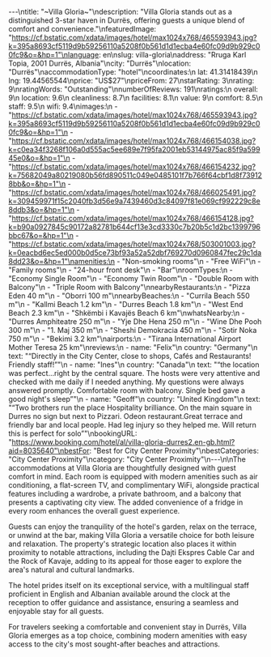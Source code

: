 ---\ntitle: "~Villa Gloria~"\ndescription: "Villa Gloria stands out as a distinguished 3-star haven in Durrës, offering guests a unique blend of comfort and convenience."\nfeaturedImage: "https://cf.bstatic.com/xdata/images/hotel/max1024x768/465593943.jpg?k=395a8693cf5119d9b59256110a5208f0b561d1d1ecba4e60fc09d9b929c00fc9&o=&hp=1"\nlanguage: en\nslug: villa-gloria\naddress: "Rruga Karl Topia, 2001 Durrës, Albania"\ncity: "Durrës"\nlocation: "Durrës"\naccommodationType: "hotel"\ncoordinates:\n  lat: 41.31418439\n  lng: 19.44565544\nprice: "US$27"\npriceFrom: 27\nstarRating: 3\nrating: 9\nratingWords: "Outstanding"\nnumberOfReviews: 191\nratings:\n  overall: 9\n  location: 9.6\n  cleanliness: 8.7\n  facilities: 8.1\n  value: 9\n  comfort: 8.5\n  staff: 9.5\n  wifi: 9.4\nimages:\n  - "https://cf.bstatic.com/xdata/images/hotel/max1024x768/465593943.jpg?k=395a8693cf5119d9b59256110a5208f0b561d1d1ecba4e60fc09d9b929c00fc9&o=&hp=1"\n  - "https://cf.bstatic.com/xdata/images/hotel/max1024x768/466154038.jpg?k=c0ea34f3268f106a0d555ac5ee689e7f95fa2001eb53144975ac85f9a59945e0&o=&hp=1"\n  - "https://cf.bstatic.com/xdata/images/hotel/max1024x768/466154232.jpg?k=75682049a80219080b56fd890511c049e0485101f7b766f64cbf1d8f739128bb&o=&hp=1"\n  - "https://cf.bstatic.com/xdata/images/hotel/max1024x768/466025491.jpg?k=309459971f15c2040fb3d56e9a7439460d3c84097f81e069cf992229c8e8ddb3&o=&hp=1"\n  - "https://cf.bstatic.com/xdata/images/hotel/max1024x768/466154128.jpg?k=b90a0927845c90172a82781b644cf13e3cd3330c7b20b5c1d2bc1399796bbc67&o=&hp=1"\n  - "https://cf.bstatic.com/xdata/images/hotel/max1024x768/503001003.jpg?k=0eacbd6ec5ed000b0d5ce73bf93a52a52dbf769270d0960847fec29c1da8dd23&o=&hp=1"\namenities:\n  - "Non-smoking rooms"\n  - "Free WiFi"\n  - "Family rooms"\n  - "24-hour front desk"\n  - "Bar"\nroomTypes:\n  - "Economy Single Room"\n  - "Economy Twin Room"\n  - "Double Room with Balcony"\n  - "Triple Room with Balcony"\nnearbyRestaurants:\n  - "Pizza Eden 40 m"\n  - "Oborri 100 m"\nnearbyBeaches:\n  - "Currila Beach 550 m"\n  - "Kallmi Beach 1.2 km"\n  - "Durres Beach 1.8 km"\n  - "West End Beach 2.3 km"\n  - "Shkëmbi i Kavajës Beach 6 km"\nwhatsNearby:\n  - "Durres Amphiteatre 250 m"\n  - "Yje Dhe Hena 250 m"\n  - "Wine Dhe Pooh 300 m"\n  - "1. Maj 350 m"\n  - "Sheshi Demokracia 450 m"\n  - "Sotir Noka 750 m"\n  - "Bekimi 3.2 km"\nairports:\n  - "Tirana International Airport Mother Teresa 25 km"\nreviews:\n  - name: "Felix"\n    country: "Germany"\n    text: "“Directly in the City Center, close to shops, Cafés and Restaurants! Friendly staff!”"\n  - name: "Ines"\n    country: "Canada"\n    text: "“the location was perfect...right by the central square. The hosts were very attentive and checked with me daily if I needed anything. My questions were always answered promptly. Comfortable room with balcony. Single bed gave a good night's sleep”"\n  - name: "Geoff"\n    country: "United Kingdom"\n    text: "“Two brothers run the place Hospitality brilliance. On the main square in Durres no sign but next to Pizzari. Odeon restaurant.Great terrace and friendly bar and local people. Had leg injury so they helped me. Will return this is perfect for solo”"\nbookingURL: "https://www.booking.com/hotel/al/villa-gloria-durres2.en-gb.html?aid=8035640"\nbestFor: "Best for City Center Proximity"\nbestCategories: "City Center Proximity"\ncategory: "City Center Proximity"\n---\n\nThe accommodations at Villa Gloria are thoughtfully designed with guest comfort in mind. Each room is equipped with modern amenities such as air conditioning, a flat-screen TV, and complimentary WiFi, alongside practical features including a wardrobe, a private bathroom, and a balcony that presents a captivating city view. The added convenience of a fridge in every room enhances the overall guest experience.

Guests can enjoy the tranquility of the hotel's garden, relax on the terrace, or unwind at the bar, making Villa Gloria a versatile choice for both leisure and relaxation. The property's strategic location also places it within proximity to notable attractions, including the Dajti Ekspres Cable Car and the Rock of Kavaje, adding to its appeal for those eager to explore the area's natural and cultural landmarks.

The hotel prides itself on its exceptional service, with a multilingual staff proficient in English and Albanian available around the clock at the reception to offer guidance and assistance, ensuring a seamless and enjoyable stay for all guests.

For travelers seeking a comfortable and convenient stay in Durrës, Villa Gloria emerges as a top choice, combining modern amenities with easy access to the city's most sought-after beaches and attractions.